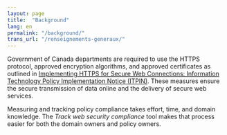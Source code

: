 ```yaml
---
layout: page
title:  "Background"
lang: en
permalink: "/background/"
trans_url: "/renseignements-generaux/"
---
```


Government of Canada departments are required to use the HTTPS protocol, approved encryption algorithms, and approved certificates as outlined in [Implementing HTTPS for Secure Web Connections: Information Technology Policy Implementation Notice (ITPIN)](https://www.canada.ca/en/treasury-board-secretariat/services/information-technology/policy-implementation-notices/implementing-https-secure-web-connections-itpin.html). These measures ensure the secure transmission of data online and the delivery of secure web services.

Measuring and tracking policy compliance takes effort, time, and domain knowledge. The *Track web security compliance* tool makes that process easier for both the domain owners and policy owners. 
